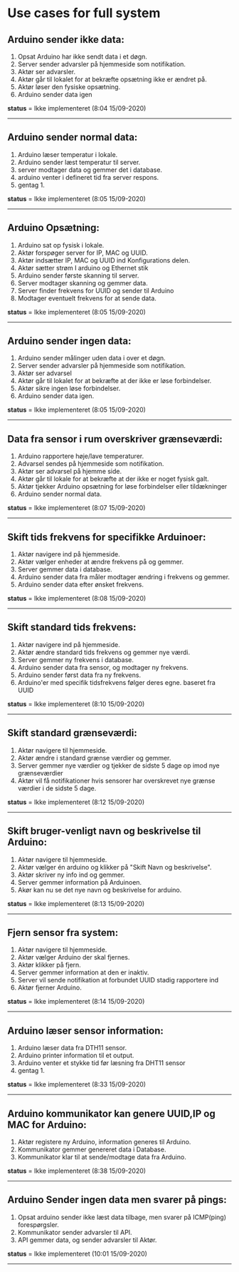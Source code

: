 # Use cases for full system

## Arduino sender ikke data:
1. Opsat Arduino har ikke sendt data i et døgn.
1. Server sender advarsler på hjemmeside som notifikation.
1. Aktør ser advarsler.
1. Aktør går til lokalet for at bekræfte opsætning ikke er ændret på.
1. Aktør løser den fysiske opsætning.
1. Arduino sender data igen

**status** = Ikke implementeret (8:04 15/09-2020)

****

## Arduino sender normal data:
1. Arduino læser temperatur i lokale.
1. Arduino sender læst temperatur til server.
1. server modtager data og gemmer det i database.
1. arduino venter i defineret tid fra server respons.
1. gentag 1.

**status** = Ikke implementeret (8:05 15/09-2020)

****

## Arduino Opsætning:
1. Arduino sat op fysisk i lokale.
1. Aktør forspøger server for IP, MAC og UUID.
1. Aktør indsætter IP, MAC og UUID ind Konfigurations delen.
1. Aktør sætter strøm I arduino og Ethernet stik
1. Arduino sender første skanning til server.
1. Server modtager skanning og gemmer data.
1. Server finder frekvens for UUID og sender til Arduino
1. Modtager eventuelt frekvens for at sende data.

**status** = Ikke implementeret (8:05 15/09-2020)

****

## Arduino sender ingen data:
1. Arduino sender målinger uden data i over et døgn.
2. Server sender advarsler på hjemmeside som notifikation.
3. Aktør ser advarsel
4. Aktør går til lokalet for at bekræfte at der ikke er løse forbindelser.
5. Aktør sikre ingen løse forbindelser.
6. Arduino sender data igen.

**status** = Ikke implementeret (8:05 15/09-2020)

****

## Data fra sensor i rum overskriver grænseværdi:
1. Arduino rapportere høje/lave temperaturer.
1. Advarsel sendes på hjemmeside som notifikation.
1. Aktør ser advarsel på hjemme side.
1. Aktør går til lokale for at bekræfte at der ikke er noget fysisk galt.
1. Aktør tjekker Arduino opsætning for løse forbindelser eller tildækninger
1. Arduino sender normal data.

**status** = Ikke implementeret (8:07 15/09-2020)

****

## Skift tids frekvens for specifikke Arduinoer:
1. Aktør navigere ind på hjemmeside.
1. Aktør vælger enheder at ændre frekvens på og gemmer.
1. Server gemmer data i database.
1. Arduino sender data fra måler modtager ændring i frekvens og gemmer.
1. Arduino sender data efter ønsket frekvens.

**status** = Ikke implementeret (8:08 15/09-2020)

****

## Skift standard tids frekvens:
1. Aktør navigere ind på hjemmeside.
1. Aktør ændre standard tids frekvens og gemmer nye værdi.
1. Server gemmer ny frekvens i database.
1. Arduino sender data fra sensor, og modtager ny frekvens.
1. Arduino sender først data fra ny frekvens.
1. Arduino'er med specifik tidsfrekvens følger deres egne. baseret fra UUID 

**status** = Ikke implementeret (8:10 15/09-2020)

****

## Skift standard grænseværdi:
1. Aktør navigere til hjemmeside.
1. Aktør ændre i standard grænse værdier og gemmer.
1. Server gemmer nye værdier og tjekker de sidste 5 dage op imod nye grænseværdier
1. Aktør vil få notifikationer hvis sensorer har overskrevet nye grænse værdier i de sidste 5 dage.

**status** = Ikke implementeret (8:12 15/09-2020)

****

## Skift bruger-venligt navn og beskrivelse til Arduino:
1. Aktør navigere til hjemmeside.
1. Aktør vælger én arduino og klikker på "Skift Navn og beskrivelse".
1. Aktør skriver ny info ind og gemmer.
1. Server gemmer information på Arduinoen.
1. Akør kan nu se det nye navn og beskrivelse for arduino.

**status** = Ikke implementeret (8:13 15/09-2020)

****

## Fjern sensor fra system:
1. Aktør navigere til hjemmeside.
1. Aktør vælger Arduino der skal fjernes.
1. Aktør klikker på fjern.
1. Server gemmer information at den er inaktiv.
1. Server vil sende notifikation at forbundet UUID stadig rapportere ind
1. Aktør fjerner Arduino.

**status** = Ikke implementeret (8:14 15/09-2020)

****

## Arduino læser sensor information:
1. Arduino læser data fra DTH11 sensor.
1. Arduino printer information til et output.
1. Arduino venter et stykke tid før læsning fra DHT11 sensor
1. gentag 1.

**status** = Ikke implementeret (8:33 15/09-2020)

****

## Arduino kommunikator kan genere UUID,IP og MAC for Arduino:
1. Aktør registere ny Arduino, information generes til Arduino.
1. Kommunikator gemmer genereret data i Database.
1. Kommunikator klar til at sende/modtage data fra Arduino.

**status** = Ikke implementeret (8:38 15/09-2020)

****

## Arduino Sender ingen data men svarer på pings:
1. Opsat arduino sender ikke læst data tilbage, men svarer på ICMP(ping) forespørgsler.
1. Kommunikator sender advarsler til API.
1. API gemmer data, og sender advarsler til Aktør.

**status** = Ikke implementeret (10:01 15/09-2020)

****